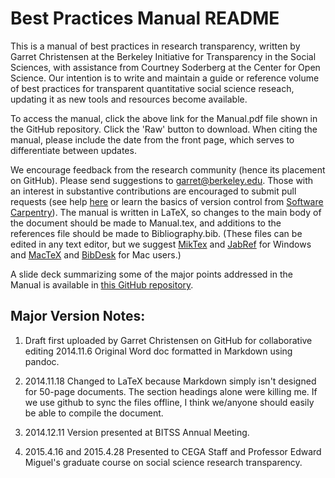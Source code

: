 Best Practices Manual README
===================

This is a manual of best practices in research transparency, written by Garret Christensen at the Berkeley Initiative for Transparency in the Social Sciences, with assistance from Courtney Soderberg at the Center for Open Science. Our intention is to write and maintain a guide or reference volume of best practices for transparent quantitative social science reseach, updating it as new tools and resources become available.

To access the manual, click the above link for the Manual.pdf file shown in the GitHub repository. Click the 'Raw' button to download. When citing the manual, please include the date from the front page, which serves to differentiate between updates.

We encourage feedback from the research community (hence its placement on GitHub). Please send suggestions to garret@berkeley.edu. Those with an interest in substantive contributions are encouraged to submit pull requests (see help [here](https://help.github.com/articles/using-pull-requests/) or learn the basics of version control from [Software Carpentry](http://software-carpentry.org/v5/novice/git/index.html)). The manual is written in LaTeX, so changes to the main body of the document should be made to Manual.tex, and additions to the references file should be made to Bibliography.bib. (These files can be edited in any text editor, but we suggest [MikTex](http://miktex.org/) and [JabRef](http://jabref.sourceforge.net/) for Windows and [MacTeX](https://tug.org/mactex/) and [BibDesk](http://bibdesk.sourceforge.net/) for Mac users.) 

A slide deck summarizing some of the major points addressed in the Manual is available in [this GitHub repository](https://github.com/garretchristensen/BITSS2014Meeting).

Major Version Notes:
--------------
1. Draft first uploaded by Garret Christensen on GitHub for collaborative editing 2014.11.6
Original Word doc formatted in Markdown using pandoc.

2. 2014.11.18 Changed to LaTeX because Markdown simply isn't designed for 50-page documents. The section headings alone were killing me. If we use github to sync the files offline, I think we/anyone should easily be able to compile the document.

3. 2014.12.11 Version presented at BITSS Annual Meeting.

4. 2015.4.16 and 2015.4.28 Presented to CEGA Staff and Professor Edward Miguel's graduate course on social science research transparency.
